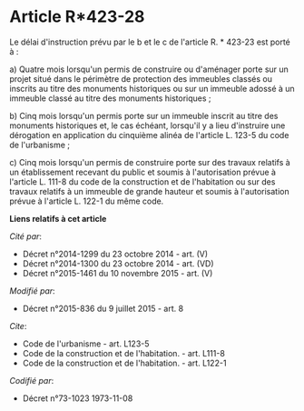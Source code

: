 # Article R*423-28

Le délai d'instruction prévu par le b et le c de l'article R. * 423-23 est porté à : 

a) Quatre mois lorsqu'un permis de construire ou d'aménager porte sur un projet situé dans le périmètre de protection des
immeubles classés ou inscrits au titre des monuments historiques ou sur un immeuble adossé à un immeuble classé au titre des
monuments historiques ; 

b) Cinq mois lorsqu'un permis porte sur un immeuble inscrit au titre des monuments historiques et, le cas échéant, lorsqu'il
y a lieu d'instruire une dérogation en application du cinquième alinéa de l'article L. 123-5 du code de l'urbanisme ; 

c) Cinq mois lorsqu'un permis de construire porte sur des travaux relatifs à un établissement recevant du public et soumis à
l'autorisation prévue à l'article L. 111-8 du code de la construction et de l'habitation ou sur des travaux relatifs à un
immeuble de grande hauteur et soumis à l'autorisation prévue à l'article L. 122-1 du même code.

**Liens relatifs à cet article**

_Cité par_:

  - Décret n°2014-1299 du 23 octobre 2014 - art. (V)
  - Décret n°2014-1300 du 23 octobre 2014 - art. (VD)
  - Décret n°2015-1461 du 10 novembre 2015 - art. (V)

_Modifié par_:

  - Décret n°2015-836 du 9 juillet 2015 - art. 8

_Cite_:

  - Code de l'urbanisme - art. L123-5
  - Code de la construction et de l'habitation. - art. L111-8
  - Code de la construction et de l'habitation. - art. L122-1

_Codifié par_:

  - Décret n°73-1023 1973-11-08
